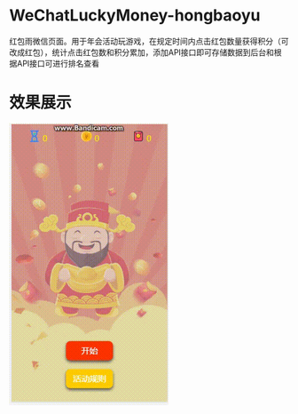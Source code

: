 # WeChatLuckyMoney-hongbaoyu

红包雨微信页面。用于年会活动玩游戏，在规定时间内点击红包数量获得积分（可改成红包），统计点击红包数和积分累加，添加API接口即可存储数据到后台和根据API接口可进行排名查看

# 效果展示
![images](https://github.com/LHC087/WeChatLuckyMoney-hongbaoyu/blob/master/images/demo.gif)
